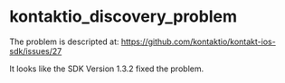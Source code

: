 # kontaktio_discovery_problem

The problem is descripted at: https://github.com/kontaktio/kontakt-ios-sdk/issues/27

It looks like the SDK Version 1.3.2 fixed the problem.
